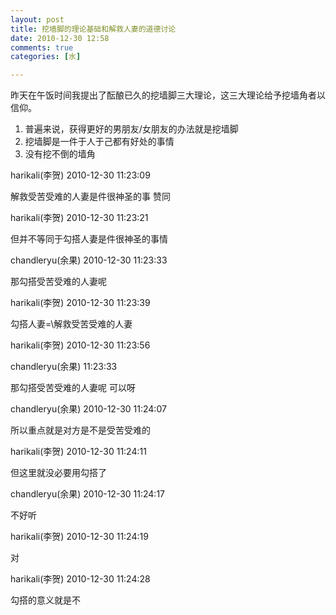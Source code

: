 ```yaml
---
layout: post
title: 挖墙脚的理论基础和解救人妻的道德讨论
date: 2010-12-30 12:58
comments: true
categories: [水]

---
```


昨天在午饭时间我提出了酝酿已久的挖墙脚三大理论，这三大理论给予挖墙角者以信仰。
<ol>
	<li>普遍来说，获得更好的男朋友/女朋友的办法就是挖墙脚</li>
	<li>挖墙脚是一件于人于己都有好处的事情</li>
	<li>没有挖不倒的墙角</li></ol>
harikali(李贺) 2010-12-30 11:23:09

解救受苦受难的人妻是件很神圣的事   赞同

harikali(李贺) 2010-12-30 11:23:21

但并不等同于勾搭人妻是件很神圣的事情

chandleryu(余果) 2010-12-30 11:23:33

那勾搭受苦受难的人妻呢

harikali(李贺) 2010-12-30 11:23:39

勾搭人妻=\解救受苦受难的人妻

harikali(李贺) 2010-12-30 11:23:56

chandleryu(余果) 11:23:33

那勾搭受苦受难的人妻呢     可以呀

chandleryu(余果) 2010-12-30 11:24:07

所以重点就是对方是不是受苦受难的

harikali(李贺) 2010-12-30 11:24:11

但这里就没必要用勾搭了

chandleryu(余果) 2010-12-30 11:24:17

不好听

harikali(李贺) 2010-12-30 11:24:19

对

harikali(李贺) 2010-12-30 11:24:28

勾搭的意义就是不


